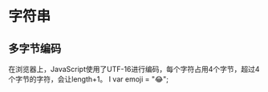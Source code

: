 # 字符串

## 多字节编码
在浏览器上，JavaScript使用了UTF-16进行编码，每个字符占用4个字节，超过4个字节的字符，会让length+1。
I
var emoji = "😂";




